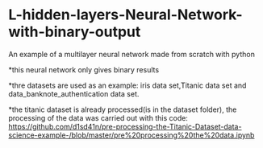 # L-hidden-layers-Neural-Network-with-binary-output
An example of a multilayer neural network made from scratch with python

*this neural network only gives binary results

*thre datasets are used as an example: iris data set,Titanic data set and data_banknote_authentication data set.

*the titanic dataset is already processed(is in the dataset folder), 
the processing of the data was carried out with this code: https://github.com/d1sd41n/pre-processing-the-Titanic-Dataset-data-science-example-/blob/master/pre%20processing%20the%20data.ipynb


